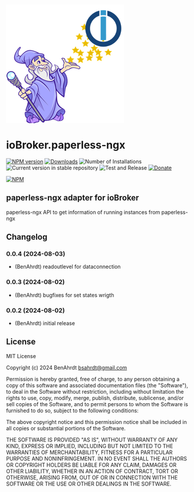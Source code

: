 ![Logo](admin/paperless-ngx.png)
# ioBroker.paperless-ngx

[![NPM version](https://img.shields.io/npm/v/iobroker.paperless-ngx.svg)](https://www.npmjs.com/package/iobroker.paperless-ngx)
[![Downloads](https://img.shields.io/npm/dm/iobroker.paperless-ngx.svg)](https://www.npmjs.com/package/iobroker.paperless-ngx)
![Number of Installations](https://iobroker.live/badges/paperless-ngx-installed.svg)
![Current version in stable repository](https://iobroker.live/badges/paperless-ngx-stable.svg)
![Test and Release](https://github.com/BenAhrdt/ioBroker.paperless-ngx/workflows/Test%20and%20Release/badge.svg)
[![Donate](https://img.shields.io/badge/paypal-donate%20|%20spenden-blue.svg)](https://paypal.me/besc83)

[![NPM](https://nodei.co/npm/iobroker.paperless-ngx.png?downloads=true)](https://nodei.co/npm/iobroker.paperless-ngx/)

## paperless-ngx adapter for ioBroker
paperless-ngx API to get information of running instances from paperless-ngx

## Changelog
<!--
	Placeholder for the next version (at the beginning of the line):
	### **WORK IN PROGRESS**
-->
### 0.0.4 (2024-08-03)
* (BenAhrdt) readoutlevel for dataconnection

### 0.0.3 (2024-08-02)
* (BenAhrdt) bugfixes for set states wrigth

### 0.0.2 (2024-08-02)
* (BenAhrdt) initial release

## License
MIT License

Copyright (c) 2024 BenAhrdt <bsahrdt@gmail.com>

Permission is hereby granted, free of charge, to any person obtaining a copy
of this software and associated documentation files (the "Software"), to deal
in the Software without restriction, including without limitation the rights
to use, copy, modify, merge, publish, distribute, sublicense, and/or sell
copies of the Software, and to permit persons to whom the Software is
furnished to do so, subject to the following conditions:

The above copyright notice and this permission notice shall be included in all
copies or substantial portions of the Software.

THE SOFTWARE IS PROVIDED "AS IS", WITHOUT WARRANTY OF ANY KIND, EXPRESS OR
IMPLIED, INCLUDING BUT NOT LIMITED TO THE WARRANTIES OF MERCHANTABILITY,
FITNESS FOR A PARTICULAR PURPOSE AND NONINFRINGEMENT. IN NO EVENT SHALL THE
AUTHORS OR COPYRIGHT HOLDERS BE LIABLE FOR ANY CLAIM, DAMAGES OR OTHER
LIABILITY, WHETHER IN AN ACTION OF CONTRACT, TORT OR OTHERWISE, ARISING FROM,
OUT OF OR IN CONNECTION WITH THE SOFTWARE OR THE USE OR OTHER DEALINGS IN THE
SOFTWARE.